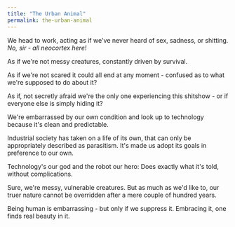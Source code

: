 ```yaml
---
title: "The Urban Animal"
permalink: the-urban-animal
---
```


We head to work, acting as if we've never heard of sex, sadness, or shitting. *No, sir - all neocortex here!*

As if we're not messy creatures, constantly driven by survival.

As if we're not scared it could all end at any moment - confused as to what we're supposed to do about it?

As if, not secretly afraid we're the only one experiencing this shitshow - or if everyone else is simply hiding it?

We're embarrassed by our own condition and look up to technology because it's clean and predictable.

Industrial society has taken on a life of its own, that can only be appropriately described as parasitism. It's made us adopt its goals in preference to our own.

Technology's our god and the robot our hero: Does exactly what it's told, without complications.

Sure, we're messy, vulnerable creatures. But as much as we'd like to, our truer nature cannot be overridden after a mere couple of hundred years.

Being human is embarrassing - but only if we suppress it. Embracing it, one finds real beauty in it.
